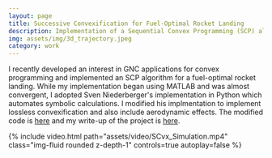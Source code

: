```yaml
---
layout: page
title: Successive Convexification for Fuel-Optimal Rocket Landing
description: Implementation of a Sequential Convex Programming (SCP) algorithm for fuel-optimal rocket landing. 
img: assets/img/3d_trajectory.jpeg
category: work
---
```

I recently developed an interest in GNC applications for convex programming and implemented an SCP algorithm for a fuel-optimal rocket landing. While my implementation began using MATLAB and was almost convergent, I adopted Sven Niederberger's implementation in Python which automates symbolic calculations. I modified his implmentation to implement lossless convexification and also include aerodynamic effects. The modified code is <a href="https://jinhyunpark2459.github.io/assets/pdf/two_link_manipulator.pdf">here</a> and my write-up of the project is <a href="https://jinhyunpark2459.github.io/assets/pdf/two_link_manipulator.pdf">here</a>.

<div class="row mt-3">
    <div class="col-sm mt-3 mt-md-0">
        {% include video.html path="assets/video/SCvx_Simulation.mp4" class="img-fluid rounded z-depth-1" controls=true autoplay=false %}
    </div>
</div>